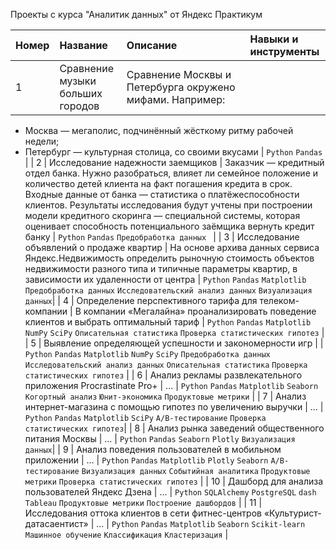 Проекты с курса "Аналитик данных" от Яндекс Практикум

| Номер | Название | Описание | Навыки и инструменты |
| :--- | :--- | :--- | :--- |
| 1 | Сравнение музыки больших городов | Сравнение Москвы и Петербурга окружено мифами. Например:
 * Москва — мегаполис, подчинённый жёсткому ритму рабочей недели;
 * Петербург — культурная столица, со своими вкусами | `Python` `Pandas` |
| 2 | Исследование надежности заемщиков | Заказчик — кредитный отдел банка. Нужно разобраться, влияет ли семейное положение и количество детей клиента на факт погашения кредита в срок. Входные данные от банка — статистика о платёжеспособности клиентов. Результаты исследования будут учтены при построении модели кредитного скоринга — специальной системы, которая оценивает способность потенциального заёмщика вернуть кредит банку | `Python` `Pandas` `Предобработка данных ` |
| 3 | Исследование объявлений о продаже квартир | На основе архива данных сервиса Яндекс.Недвижимость определить рыночную стоимость объектов недвижимости разного типа и типичные параметры квартир, в зависимости их удаленности от центра | `Python` `Pandas` `Matplotlib` `Предобработка данных` `Исследовательский анализ данных` `Визуализация данных`|
| 4 | Определение перспективного тарифа для телеком-компании | В компании «Мегалайна» проанализировать поведение клиентов и выбрать оптимальный тариф | `Python` `Pandas` `Matplotlib` `NumPy` `SciPy` `Описательная статистика` `Проверка статистических гипотез` |
| 5 | Выявление определяющей успешности и закономерности игр |  | `Python` `Pandas` `Matplotlib` `NumPy` `SciPy` `Предобработка данных` `Исследовательский анализ данных`  `Описательная статистика` `Проверка статистических гипотез` |
| 6 | Анализ рекламы развлекательного приложения Procrastinate Pro+ | ... | `Python` `Pandas` `Matplotlib` `Seaborn` `Когортный анализ` `Юнит-экономика` `Продуктовые метрики` |
| 7 | Анализ интернет-магазина с помощью гипотез по увеличению выручки | ... | `Python` `Pandas` `Matplotlib`  `SciPy` `A/B-тестирование` `Проверка статистических гипотез`|
| 8 | Анализ рынка заведений общественного питания Москвы | ... | `Python` `Pandas`  `Seaborn` `Plotly` `Визуализация данных`|
| 9 | Анализ поведения пользователей в мобильном приложении | ... | `Python` `Pandas` `Matplotlib` `Plotly` `Seaborn` `A/B-тестирование` `Визуализация данных` `Событийная аналитика` `Продуктовые метрики` `Проверка статистических гипотез` |
| 10 | Дашборд для анализа пользователей Яндекс Дзена | ... | `Python` `SQLAlchemy` `PostgreSQL` `dash` `Tableau` `Продуктовые метрики` `Построение дашбордов` |
| 11 | Исследования оттока клиентов в сети фитнес-центров «Культурист-датасаентист» | ... | `Python` `Pandas` `Matplotlib` `Seaborn` `Scikit-learn` `Машинное обучение` `Классификация` `Кластеризация` |
